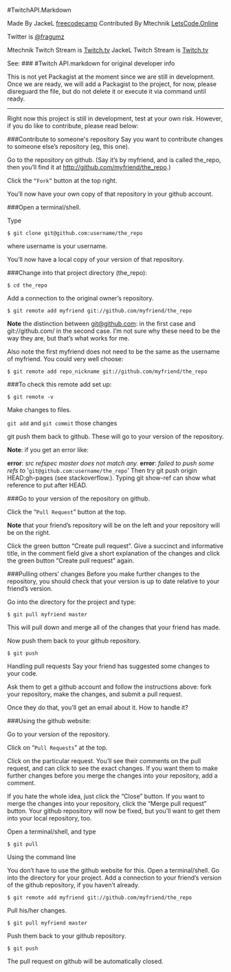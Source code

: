 #TwitchAPI.Markdown

Made By JackeL [freecodecamp](http://freecodecamp.com)
Contributed By Mtechnik [LetsCode.Online](http://letscode.online)

Twitter is [@fragumz](http://www.twitter.com/fragumz)

Mtechnik Twitch Stream is [Twitch.tv](http://twitch.tv/fragumz)
JackeL Twitch Stream is [Twitch.tv](http://twitch.tv/freecodecamp)

See: ### #Twitch API.markdown for original developer info

This is not yet Packagist at the moment since we are still in development. Once we are ready, we will add a Packagist to the project, for now, please disreguard the file, but do not delete it or execute it via command until ready.



-------------------------
Right now this project is still in development, test at your own risk.
However, if you do like to contribute, please read below:

###Contribute to someone's repository
Say you want to contribute changes to someone else’s repository (eg, this one).

Go to the repository on github. (Say it’s by myfriend, and is called the_repo, then you’ll find it at http://github.com/myfriend/the_repo.)

Click the `“Fork”` button at the top right.

You’ll now have your own copy of that repository in your github account.

###Open a terminal/shell.

Type

    $ git clone git@github.com:username/the_repo

where username is your username.

You’ll now have a local copy of your version of that repository.

###Change into that project directory (the_repo):

    $ cd the_repo

Add a connection to the original owner’s repository.

    $ git remote add myfriend git://github.com/myfriend/the_repo

**Note** the distinction between git@github.com: in the first case and git://github.com/ in the second case. I’m not sure why these need to be the way they are, but that’s what works for me.

Also note the first myfriend does not need to be the same as the username of myfriend. You could very well choose:

    $ git remote add repo_nickname git://github.com/myfriend/the_repo

###To check this remote add set up:

    $ git remote -v

Make changes to files.

`git add` and `git commit` those changes

git push them back to github. These will go to your version of the repository.

**Note**: if you get an error like:

**error**: *src refspec master does not match any.*
**error**: *failed to push some refs to* '`git@github.com:username/the_repo`'
Then try git push origin HEAD:gh-pages (see stackoverflow.). Typing git show-ref can show what reference to put after HEAD.

###Go to your version of the repository on github.

Click the “`Pull Request`” button at the top.

**Note** that your friend’s repository will be on the left and your repository will be on the right.

Click the green button “Create pull request”. Give a succinct and informative title, in the comment field give a short explanation of the changes and click the green button “Create pull request” again.

###Pulling others’ changes
Before you make further changes to the repository, you should check that your version is up to date relative to your friend’s version.

Go into the directory for the project and type:

    $ git pull myfriend master

This will pull down and merge all of the changes that your friend has made.

Now push them back to your github repository.

    $ git push

Handling pull requests
Say your friend has suggested some changes to your code.

Ask them to get a github account and follow the instructions above: fork your repository, make the changes, and submit a pull request.

Once they do that, you’ll get an email about it. How to handle it?

###Using the github website:

Go to your version of the repository.

Click on “`Pull Requests`” at the top.

Click on the particular request.
You’ll see their comments on the pull request, and can click to see the exact changes.
If you want them to make further changes before you merge the changes into your repository, add a comment.

If you hate the whole idea, just click the “Close” button.
If you want to merge the changes into your repository, click the “Merge pull request” button.
Your github repository will now be fixed, but you’ll want to get them into your local repository, too.

Open a terminal/shell, and type

    $ git pull
Using the command line

You don’t have to use the github website for this.
Open a terminal/shell.
Go into the directory for your project.
Add a connection to your friend’s version of the github repository, if you haven’t already.

    $ git remote add myfriend git://github.com/myfriend/the_repo
Pull his/her changes.

    $ git pull myfriend master
Push them back to your github repository.

    $ git push
The pull request on github will be automatically closed.

